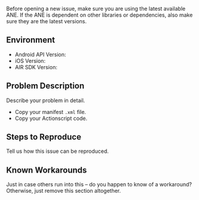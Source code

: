 Before opening a new issue, make sure you are using the latest available ANE. If the ANE is dependent on other libraries or dependencies, also make sure they are the latest versions.

## Environment ##
* Android API Version:
* iOS Version:
* AIR SDK Version:

## Problem Description ##
Describe your problem in detail.

* Copy your manifest ```.xml``` file.
* Copy your Actionscript code.

## Steps to Reproduce ##
Tell us how this issue can be reproduced.

## Known Workarounds ##
Just in case others run into this – do you happen to know of a workaround? Otherwise, just remove this section altogether.